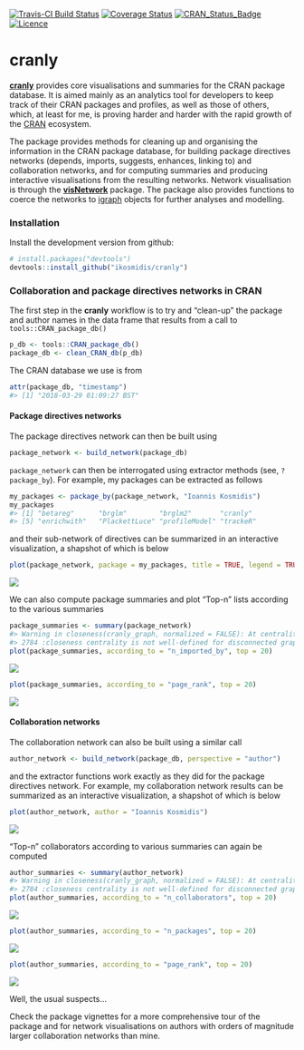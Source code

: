 <!-- README.md is generated from README.Rmd. Please edit that file -->
[![Travis-CI Build
Status](https://travis-ci.org/ikosmidis/cranly.svg?branch=master)](https://travis-ci.org/ikosmidis/cranly)
[![Coverage
Status](https://img.shields.io/codecov/c/github/ikosmidis/cranly/master.svg)](https://codecov.io/github/ikosmidis/cranly?branch=master)
[![CRAN\_Status\_Badge](https://www.r-pkg.org/badges/version/cranly)](https://cran.r-project.org/package=cranly)
[![Licence](https://img.shields.io/badge/licence-GPL--3-blue.svg)](https://www.gnu.org/licenses/gpl-3.0.en.html)

cranly
======

[**cranly**](https://github.com/ikosmidis/cranly) provides core
visualisations and summaries for the CRAN package database. It is aimed
mainly as an analytics tool for developers to keep track of their CRAN
packages and profiles, as well as those of others, which, at least for
me, is proving harder and harder with the rapid growth of the
[CRAN](https://cran.r-project.org) ecosystem.

The package provides methods for cleaning up and organising the
information in the CRAN package database, for building package
directives networks (depends, imports, suggests, enhances, linking to)
and collaboration networks, and for computing summaries and producing
interactive visualisations from the resulting networks. Network
visualisation is through the
[**visNetwork**](https://CRAN.R-project.org/package=visNetwork) package.
The package also provides functions to coerce the networks to
[igraph](https://CRAN.R-project.org/package=igraph) objects for further
analyses and modelling.

### Installation

Install the development version from github:

``` r
# install.packages("devtools")
devtools::install_github("ikosmidis/cranly")
```

### Collaboration and package directives networks in CRAN

The first step in the **cranly** workflow is to try and “clean-up” the
package and author names in the data frame that results from a call to
`tools::CRAN_package_db()`

``` r
p_db <- tools::CRAN_package_db()
package_db <- clean_CRAN_db(p_db)
```

The CRAN database we use is from

``` r
attr(package_db, "timestamp")
#> [1] "2018-03-29 01:09:27 BST"
```

#### Package directives networks

The package directives network can then be built using

``` r
package_network <- build_network(package_db)
```

`package_network` can then be interrogated using extractor methods (see,
`?package_by`). For example, my packages can be extracted as follows

``` r
my_packages <- package_by(package_network, "Ioannis Kosmidis")
my_packages
#> [1] "betareg"      "brglm"        "brglm2"       "cranly"      
#> [5] "enrichwith"   "PlackettLuce" "profileModel" "trackeR"
```

and their sub-network of directives can be summarized in an interactive
visualization, a shapshot of which is below

``` r
plot(package_network, package = my_packages, title = TRUE, legend = TRUE)
```

![](README_files/README-unnamed-chunk-6-1.png)

We can also compute package summaries and plot “Top-n” lists according
to the various summaries

``` r
package_summaries <- summary(package_network)
#> Warning in closeness(cranly_graph, normalized = FALSE): At centrality.c:
#> 2784 :closeness centrality is not well-defined for disconnected graphs
plot(package_summaries, according_to = "n_imported_by", top = 20)
```

![](README_files/README-unnamed-chunk-7-1.png)

``` r
plot(package_summaries, according_to = "page_rank", top = 20)
```

![](README_files/README-unnamed-chunk-7-2.png)

#### Collaboration networks

The collaboration network can also be built using a similar call

``` r
author_network <- build_network(package_db, perspective = "author")
```

and the extractor functions work exactly as they did for the package
directives network. For example, my collaboration network results can be
summarized as an interactive visualization, a shapshot of which is below

``` r
plot(author_network, author = "Ioannis Kosmidis")
```

![](README_files/README-unnamed-chunk-9-1.png)

“Top-n” collaborators according to various summaries can again be
computed

``` r
author_summaries <- summary(author_network)
#> Warning in closeness(cranly_graph, normalized = FALSE): At centrality.c:
#> 2784 :closeness centrality is not well-defined for disconnected graphs
plot(author_summaries, according_to = "n_collaborators", top = 20)
```

![](README_files/README-unnamed-chunk-10-1.png)

``` r
plot(author_summaries, according_to = "n_packages", top = 20)
```

![](README_files/README-unnamed-chunk-10-2.png)

``` r
plot(author_summaries, according_to = "page_rank", top = 20)
```

![](README_files/README-unnamed-chunk-10-3.png)

Well, the usual suspects…

Check the package vignettes for a more comprehensive tour of the package
and for network visualisations on authors with orders of magnitude
larger collaboration networks than mine.
